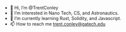 - 👋 Hi, I’m @TrentConley
- 👀 I’m interested in Nano Tech, CS, and Astronautics.
- 🌱 I’m currently learning Rust, Solidity, and Javascript. 
- 📫 How to reach me trent.conley@gatech.edu

<!---
TrentConley/TrentConley is a ✨ special ✨ repository because its `README.md` (this file) appears on your GitHub profile.
You can click the Preview link to take a look at your changes.
--->
